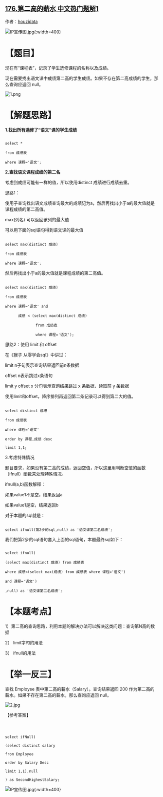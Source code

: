 ## [176.第二高的薪水 中文热门题解1](https://leetcode.cn/problems/second-highest-salary/solutions/100000/tu-jie-sqlmian-shi-ti-ru-he-cha-zhao-di-ngao-de-sh)

作者：[houzidata](https://leetcode.cn/u/houzidata)

![IP宣传图.jpg](https://pic.leetcode.cn/1677049022-PzvdbD-IP%E5%AE%A3%E4%BC%A0%E5%9B%BE.jpg){:width=400}


# 【题目】

现在有“课程表”，记录了学生选修课程的名称以及成绩。

现在需要找出语文课中成绩第二高的学生成绩。如果不存在第二高成绩的学生，那么查询应返回 null。

![1.png](https://pic.leetcode-cn.com/c09dea53fac050ee084ef25c685141fdf6b676527ae48de842a5bbbc4e3bbfa3-1.png)

# 【解题思路】

**1.找出所有选修了“语文”课的学生成绩**
```
select * 
from 成绩表
where 课程='语文';
```

**2.查找语文课程成绩的第二名**

考虑到成绩可能有一样的值，所以使用distinct 成绩进行成绩去重。

思路1：
使用子查询找出语文成绩查询最大的成绩记为a，然后再找出小于a的最大值就是课程成绩的第二高值。
max(列名) 可以返回该列的最大值
可以用下面的sql语句得到语文课的最大值

```
select max(distinct 成绩) 
from 成绩表
where 课程='语文';
```

然后再找出小于a的最大值就是课程成绩的第二高值。

```
select max(distinct 成绩) 
from 成绩表
where 课程='语文' and
      成绩 < (select max(distinct 成绩) 
              from 成绩表 
              where 课程='语文');
```

思路2：使用 limit 和 offset

在《猴子 从零学会sql》中讲过：

limit n子句表示查询结果返回前n条数据      

offset n表示跳过x条语句


limit y offset x 分句表示查询结果跳过 x 条数据，读取前 y 条数据

使用limit和offset，降序排列再返回第二条记录可以得到第二大的值。

```
select distinct 成绩  
from 成绩表
where 课程='语文'
order by 课程,成绩 desc
limit 1,1;
```

3.考虑特殊情况



题目要求，如果没有第二高的成绩，返回空值，所以这里用判断空值的函数（ifnull）函数来处理特殊情况。


ifnull(a,b)函数解释：

如果value1不是空，结果返回a

如果value1是空，结果返回b



对于本题的sql就是：
```
select ifnull(第2步的sql,null) as '语文课第二名成绩';
```

我们把第2步的sql语句套入上面的sql语句，本题最终sql如下：

```
select ifnull(
(select max(distinct 成绩) from 成绩表
where 成绩<(select max(成绩) from 成绩表 where 课程='语文')
and 课程='语文')
,null) as '语文课第二名成绩';
```

# 【本题考点】

1）第二高的查询思路，利用本题的解决办法可以解决这类问题：查询第N高的数据

2） limit字句的用法

3） ifnull的用法



# 【举一反三】

查找 Employee 表中第二高的薪水（Salary）。查询结果返回 200 作为第二高的薪水。如果不存在第二高的薪水，那么查询应返回 null。

![2.jpg](https://pic.leetcode-cn.com/fe6019f436b8924cfc8a8f3ab79194298598b99d4a2404a5ef7ac4916ec1c00a-2.jpg)

【参考答案】

```

select ifNull(
(select distinct salary
from Employee 
order by Salary Desc
limit 1,1),null
) as SecondHighestSalary;
```

![IP宣传图.jpg](https://pic.leetcode.cn/1677049034-svXMKV-IP%E5%AE%A3%E4%BC%A0%E5%9B%BE.jpg){:width=400}
